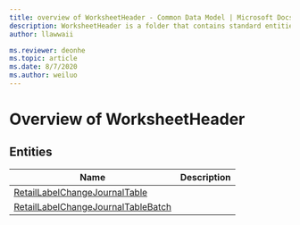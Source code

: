 ```yaml
---
title: overview of WorksheetHeader - Common Data Model | Microsoft Docs
description: WorksheetHeader is a folder that contains standard entities related to the Common Data Model.
author: llawwaii

ms.reviewer: deonhe
ms.topic: article
ms.date: 8/7/2020
ms.author: weiluo
---
```


# Overview of WorksheetHeader


## Entities

|Name|Description|
|---|---|
|[RetailLabelChangeJournalTable](RetailLabelChangeJournalTable.md)||
|[RetailLabelChangeJournalTableBatch](RetailLabelChangeJournalTableBatch.md)||
